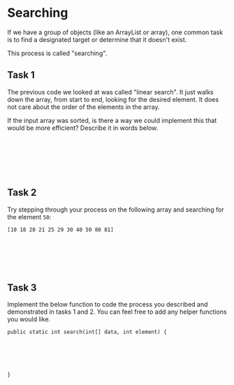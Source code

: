 # Searching

If we have a group of objects (like an ArrayList or
array), one common task is to find a designated target
or determine that it doesn't exist.

This process is called "searching". 

## Task 1

The previous code we looked at was called "linear search".
It just walks down the array, from start to end, looking
for the desired element.  It does not care about the order
of the elements in the array.

If the input array was sorted, is there a way
we could implement this that would be more efficient?
Describe it in words below.

```







```

## Task 2

Try stepping through your process on the following array and
searching for the element `50`:

```
[10 18 20 21 25 29 30 40 50 80 81]
```

```






```

## Task 3

Implement the below function to code the process you
described and demonstrated in tasks 1 and 2.  You
can feel free to add any helper functions you would
like.

```
public static int search(int[] data, int element) {






}
















```

